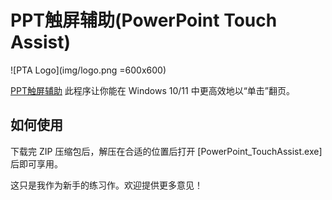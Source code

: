 # PPT触屏辅助(PowerPoint Touch Assist)

![PTA Logo](img/logo.png =600x600)

[PPT触屏辅助](https://pptfortouch.framer.website) 此程序让你能在 Windows 10/11 中更高效地以“单击”翻页。
## 如何使用
下载完 ZIP 压缩包后，解压在合适的位置后打开 [PowerPoint_TouchAssist.exe] 后即可享用。

这只是我作为新手的练习作。欢迎提供更多意见！
